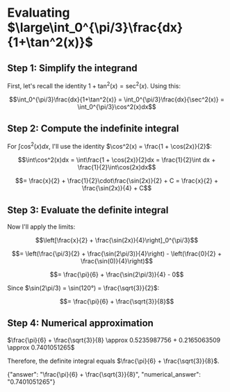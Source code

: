 # Evaluating $\large\int_0^{\pi/3}\frac{dx}{1+\tan^2(x)}$

## Step 1: Simplify the integrand
First, let's recall the identity $1 + \tan^2(x) = \sec^2(x)$. Using this:

$$\int_0^{\pi/3}\frac{dx}{1+\tan^2(x)} = \int_0^{\pi/3}\frac{dx}{\sec^2(x)} = \int_0^{\pi/3}\cos^2(x)dx$$

## Step 2: Compute the indefinite integral
For $\int\cos^2(x)dx$, I'll use the identity $\cos^2(x) = \frac{1 + \cos(2x)}{2}$:

$$\int\cos^2(x)dx = \int\frac{1 + \cos(2x)}{2}dx = \frac{1}{2}\int dx + \frac{1}{2}\int\cos(2x)dx$$

$$= \frac{x}{2} + \frac{1}{2}\cdot\frac{\sin(2x)}{2} + C = \frac{x}{2} + \frac{\sin(2x)}{4} + C$$

## Step 3: Evaluate the definite integral
Now I'll apply the limits:

$$\left[\frac{x}{2} + \frac{\sin(2x)}{4}\right]_0^{\pi/3}$$

$$= \left(\frac{\pi/3}{2} + \frac{\sin(2\pi/3)}{4}\right) - \left(\frac{0}{2} + \frac{\sin(0)}{4}\right)$$

$$= \frac{\pi}{6} + \frac{\sin(2\pi/3)}{4} - 0$$

Since $\sin(2\pi/3) = \sin(120°) = \frac{\sqrt{3}}{2}$:

$$= \frac{\pi}{6} + \frac{\sqrt{3}}{8}$$

## Step 4: Numerical approximation
$\frac{\pi}{6} + \frac{\sqrt{3}}{8} \approx 0.5235987756 + 0.2165063509 \approx 0.7401051265$

Therefore, the definite integral equals $\frac{\pi}{6} + \frac{\sqrt{3}}{8}$.

{"answer": "\\frac{\\pi}{6} + \\frac{\\sqrt{3}}{8}", "numerical_answer": "0.7401051265"}